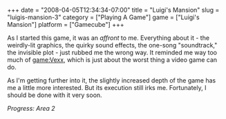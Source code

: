 +++
date = "2008-04-05T12:34:34-07:00"
title = "Luigi's Mansion"
slug = "luigis-mansion-3"
category = ["Playing A Game"]
game = ["Luigi's Mansion"]
platform = ["Gamecube"]
+++

As I started this game, it was an <i>affront</i> to me.  Everything about it - the weirdly-lit graphics, the quirky sound effects, the one-song "soundtrack," the invisible plot - just rubbed me the wrong way.  It reminded me way too much of <game:Vexx>, which is just about the worst thing a video game can do.

As I'm getting further into it, the slightly increased depth of the game has me a little more interested.  But its execution still irks me.  Fortunately, I should be done with it very soon.

<i>Progress: Area 2</i>